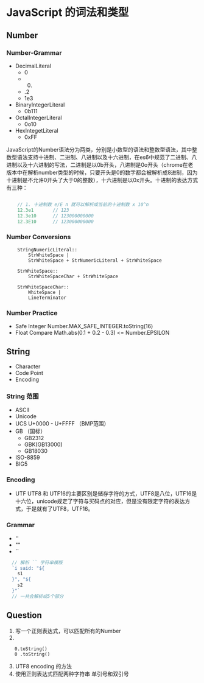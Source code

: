 # JavaScript 的词法和类型

## Number

### Number-Grammar
 + DecimalLiteral
    - 0
    - 0.
    - .2
    - 1e3
  + BinaryIntegerLiteral
    - 0b111
  + OctalIntegerLiteral
    - 0o10
  + HexIntegetLiteral
    - 0xFF

JavaScript的Number语法分为两类，分别是小数型的语法和整数型语法，其中整数型语法支持十进制、二进制、八进制以及十六进制，在es6中规范了二进制、八进制以及十六进制的写法，二进制是以0b开头，八进制是0o开头（chrome在老版本中在解析number类型的时候，只要开头是0的数字都会被解析成8进制，因为十进制是不允许0开头了大于0的整数），十六进制是以0x开头。十进制的表达方式有三种：

```js

    // 1. 十进制数 e/E n 就可以解析成当前的十进制数 x 10^n
    12.3e1       // 123
    12.3e10      // 123000000000
    12.3E10      // 123000000000
```
### Number Conversions
```
    StringNumericLiteral::
        StrWhiteSpace |
        StrWhiteSpace + StrNumericLiteral + StrWhiteSpace

    StrWhiteSpace::
        StrWhiteSpaceChar + StrWhiteSpace

    StrWhiteSpaceChar::
        WhiteSpace |
        LineTerminator

```

### Number Practice
  + Safe Integer
    Number.MAX_SAFE_INTEGER.toString(16)
  + Float Compare
    Math.abs(0.1 + 0.2 - 0.3) <= Number.EPSILON
## String

 + Character
 + Code Point
 + Encoding
### String 范围
  + ASCII
  + Unicode
  + UCS U+0000 - U+FFFF （BMP范围）
  + GB （国标）
    - GB2312
    - GBK(GB13000)
    - GB18030
  + ISO-8859
  + BIG5

### Encoding
  + UTF
  UTF8 和 UTF16的主要区别是储存字符的方式，UTF8是八位，UTF16是十六位，unicode规定了字符与买码点的对应，但是没有限定字符的表达方式，于是就有了UTF8，UTF16。

### Grammar
  + ''
  + ""
  + ``
```js
  // 解析 `` 字符串模版
  `i said: "${
    s1
  }", "${
    s2
  }"`
  // 一共会解析成5个部分
```

## Question
 1. 写一个正则表达式，可以匹配所有的Number 
 2. 
 ```
    0.toString()
    0 .toString()
 ```
 3. UTF8 encoding 的方法
 4. 使用正则表达式匹配两种字符串 单引号和双引号